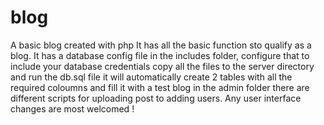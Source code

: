 # blog
A basic blog created with php
It has all the basic function sto qualify as a blog.
It has a database config file in the includes folder, configure that to include your database credentials
copy all the files to the server directory and run the db.sql file it will automatically create 2 tables with all the required coloumns and fill it with a test blog
in the admin folder there are different scripts for uploading post to adding users.
Any user interface changes are most welcomed !
